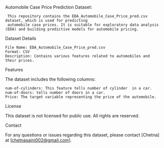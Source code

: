 Automobile Case Price Prediction Dataset:

     This repository contains the EDA_Automobile_Case_Price_pred.csv dataset, which is used for predicting
     automobile case prices. It is suitable for exploratory data analysis (EDA) and building predictive models for automobile pricing.

Dataset Details

    File Name: EDA_Automobile_Case_Price_pred.csv
    Format: CSV
    Description: Contains various features related to automobiles and their prices.

    
Features

The dataset includes the following columns:

    num-of-cylinders: This feature tells number of cylinder  in a car.
    num-of-doors: tells number of doors in a car.
    Price: The target variable representing the price of the automobile.
License

This dataset is not licensed for public use. All rights are reserved.

Contact

For any questions or issues regarding this dataset, please contact [Chetna] at [chetnasaini002@gmail.com].

